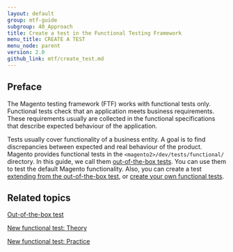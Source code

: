 ```yaml
---
layout: default
group: mtf-guide
subgroup: 40_Approach
title: Create a test in the Functional Testing Framework
menu_title: CREATE A TEST
menu_node: parent
version: 2.0
github_link: mtf/create_test.md
---
```


## Preface

The Magento testing framework (FTF) works with functional tests only. Functional tests check that an application meets business requirements. These requirements usually are collected in the functional specifications that describe expected behaviour of the application.

Tests usually cover functionality of a business entity. A goal is to find discrepancies between expected and real behaviour of the product.
Magento provides functional tests in the `<magento2>/dev/tests/functional/` directory. In this guide, we call them [out-of-the-box tests][out-of-the-box test]. You can use them to test the default Magento functionality. Also, you can create a test [extending from the out-of-the-box test][], or [create your own functional tests][].

## Related topics

[Out-of-the-box test][out-of-the-box test]

[New functional test: Theory][]

[New functional test: Practice][]

<!-- LINK DEFINITIONS -->

[out-of-the-box test]: {{page.baseurl}}mtf/create_test/out-of-the-box.html
[extending from the out-of-the-box test]: {{page.baseurl}}mtf/create_test/new_test.html#extending-oob-test
[create your own functional tests]: {{page.baseurl}}mtf/create_test/new_test.html#create-test
[New functional test: Theory]: {{page.baseurl}}mtf/create_test/new_test.html
[New functional test: Practice]: {{page.baseurl}}mtf/create_test/create_new_test.html
